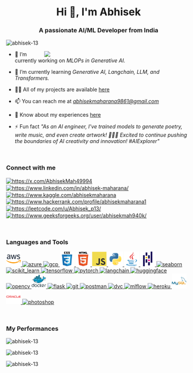 <!--
*abhisek-13/abhisek-13* is a ✨ special ✨ repository because its README.md (this file) appears on your GitHub profile.

Here are some ideas to get you started:

- 🔭 I’m currently working on ...
- 🌱 I’m currently learning ...
- 👯 I’m looking to collaborate on ...
- 🤔 I’m looking for help with ...
- 💬 Ask me about ...
- 📫 How to reach me: ...
- 😄 Pronouns: ...
- ⚡ Fun fact: ...
-->
<h1 align="center">Hi 👋, I'm Abhisek</h1>
<h3 align="center">A passionate AI/ML Developer from India</h3>


<p align="left"> <img src="https://komarev.com/ghpvc/?username=abhisek-13&label=Profile%20views&color=0e75b6&style=flat" alt="abhisek-13" /> </p>

<img src="https://cdn.dribbble.com/users/126066/screenshots/6605444/__-organic-artificial-intelligence-design-by-gleb-kuznetsov_-for-milkinside7_1-__.gif" align="right" width = 400px />

- 🔭 I’m currently working on *MLOPs in Generative AI.*

- 🌱 I’m currently learning *Generative AI, Langchain, LLM, and Transformers.*

- 👨‍💻 All of my projects are available [here](https://github.com/abhisek-13?tab=repositories)

- 📫 You can reach me at *abhisekmaharana9861@gmail.com*

- 📄 Know about my experiences [here](https://drive.google.com/file/d/15SWNOapSvogmbyrF1_dSDM1b1Ro8iOPW/view)

- ⚡ Fun fact *"As an AI engineer, I've trained models to generate poetry, write music, and even create artwork! 🤖🎨🎶 Excited to continue pushing the boundaries of AI creativity and innovation! #AIExplorer"*

<br>

<h3 align="left">Connect with me</h3>
<p align="left">
<a href="https://x.com/AbhisekMah49994" target="blank"><img align="center" src="https://raw.githubusercontent.com/rahuldkjain/github-profile-readme-generator/master/src/images/icons/Social/twitter.svg" alt="https://x.com/AbhisekMah49994" height="30" width="40" /></a>
<a href="https://www.linkedin.com/in/abhisek-maharana/" target="blank"><img align="center" src="https://raw.githubusercontent.com/rahuldkjain/github-profile-readme-generator/master/src/images/icons/Social/linked-in-alt.svg" alt="https://www.linkedin.com/in/abhisek-maharana/" height="30" width="40" /></a>
<a href="https://www.kaggle.com/abhisekmaharana" target="blank"><img align="center" src="https://raw.githubusercontent.com/rahuldkjain/github-profile-readme-generator/master/src/images/icons/Social/kaggle.svg" alt="https://www.kaggle.com/abhisekmaharana" height="30" width="40" /></a>
<a href="https://www.hackerrank.com/profile/abhisekmaharana1" target="blank"><img align="center" src="https://raw.githubusercontent.com/rahuldkjain/github-profile-readme-generator/master/src/images/icons/Social/hackerrank.svg" alt="https://www.hackerrank.com/profile/abhisekmaharana1" height="30" width="40" /></a>
<a href="https://leetcode.com/u/Abhisek_p13/" target="blank"><img align="center" src="https://raw.githubusercontent.com/rahuldkjain/github-profile-readme-generator/master/src/images/icons/Social/leet-code.svg" alt="https://leetcode.com/u/Abhisek_p13/" height="30" width="40" /></a>
<a href="https://www.geeksforgeeks.org/user/abhisekmah940k/" target="blank"><img align="center" src="https://raw.githubusercontent.com/rahuldkjain/github-profile-readme-generator/master/src/images/icons/Social/geeks-for-geeks.svg" alt="https://www.geeksforgeeks.org/user/abhisekmah940k/" height="30" width="40" /></a>
</p>

<br>

<h3 align="left">Languages and Tools</h3>
<p align="left"> <a href="https://aws.amazon.com" target="_blank" rel="noreferrer"> <img src="https://raw.githubusercontent.com/devicons/devicon/master/icons/amazonwebservices/amazonwebservices-original-wordmark.svg" alt="aws" width="40" height="40"/> </a> <a href="https://azure.microsoft.com/en-in/" target="_blank" rel="noreferrer"> <img src="https://www.vectorlogo.zone/logos/microsoft_azure/microsoft_azure-icon.svg" alt="azure" width="40" height="40"/> </a> <a href="https://cloud.google.com" target="_blank" rel="noreferrer"> <img src="https://www.vectorlogo.zone/logos/google_cloud/google_cloud-icon.svg" alt="gcp" width="40" height="40"/> </a> <a href="https://www.w3schools.com/css/" target="_blank" rel="noreferrer"> <img src="https://raw.githubusercontent.com/devicons/devicon/master/icons/css3/css3-original-wordmark.svg" alt="css3" width="40" height="40"/> </a> <a href="https://www.w3.org/html/" target="_blank" rel="noreferrer"> <img src="https://raw.githubusercontent.com/devicons/devicon/master/icons/html5/html5-original-wordmark.svg" alt="html5" width="40" height="40"/> </a> <a href="https://developer.mozilla.org/en-US/docs/Web/JavaScript" target="_blank" rel="noreferrer"> <img src="https://raw.githubusercontent.com/devicons/devicon/master/icons/javascript/javascript-original.svg" alt="javascript" width="40" height="40"/> </a> <a href="https://www.python.org" target="_blank" rel="noreferrer"> <img src="https://raw.githubusercontent.com/devicons/devicon/master/icons/python/python-original.svg" alt="python" width="40" height="40"/> </a> <a href="https://www.java.com" target="_blank" rel="noreferrer"> <img src="https://raw.githubusercontent.com/devicons/devicon/master/icons/java/java-original.svg" alt="java" width="40" height="40"/> </a> <a href="https://pandas.pydata.org/" target="_blank" rel="noreferrer"> <img src="https://raw.githubusercontent.com/devicons/devicon/2ae2a900d2f041da66e950e4d48052658d850630/icons/pandas/pandas-original.svg" alt="pandas" width="40" height="40"/> </a> <a href="https://seaborn.pydata.org/" target="_blank" rel="noreferrer"> <img src="https://seaborn.pydata.org/_images/logo-mark-lightbg.svg" alt="seaborn" width="40" height="40"/> </a> <a href="https://scikit-learn.org/" target="_blank" rel="noreferrer"> <img src="https://upload.wikimedia.org/wikipedia/commons/0/05/Scikit_learn_logo_small.svg" alt="scikit_learn" width="40" height="40"/> </a> <a href="https://www.tensorflow.org" target="_blank" rel="noreferrer"> <img src="https://www.vectorlogo.zone/logos/tensorflow/tensorflow-icon.svg" alt="tensorflow" width="40" height="40"/> </a> <a href="https://pytorch.org/" target="_blank" rel="noreferrer"> <img src="https://www.vectorlogo.zone/logos/pytorch/pytorch-icon.svg" alt="pytorch" width="40" height="40"/> </a> <a href="https://www.langchain.com/" target="_blank" rel="noreferrer"> <img src="https://cdn.analyticsvidhya.com/wp-content/uploads/2023/07/langchain3.png" alt="langchain" width="40" height="40"/> </a> <a href="https://huggingface.co/" target="_blank" rel="noreferrer"> <img src="https://huggingface.co/front/assets/huggingface_logo-noborder.svg" alt="huggingface" width="40" height="40"/> </a> <a href="https://opencv.org/" target="_blank" rel="noreferrer"> <img src="https://www.vectorlogo.zone/logos/opencv/opencv-icon.svg" alt="opencv" width="40" height="40"/> </a> <a href="https://www.docker.com/" target="_blank" rel="noreferrer"> <img src="https://raw.githubusercontent.com/devicons/devicon/master/icons/docker/docker-original-wordmark.svg" alt="docker" width="40" height="40"/> </a> <a href="https://flask.palletsprojects.com/" target="_blank" rel="noreferrer"> <img src="https://encrypted-tbn0.gstatic.com/images?q=tbn:ANd9GcSY-uSR_8O7PoQHwvHP36Zer9KlQmCk7-_Fcg&s" alt="flask" width="40" height="40"/> </a> <a href="https://git-scm.com/" target="_blank" rel="noreferrer"> <img src="https://www.vectorlogo.zone/logos/git-scm/git-scm-icon.svg" alt="git" width="40" height="40"/> </a> <a href="https://postman.com" target="_blank" rel="noreferrer"> <img src="https://www.vectorlogo.zone/logos/getpostman/getpostman-icon.svg" alt="postman" width="40" height="40"/> </a> <a href="https://dvc.org/" target="_blank" rel="noreferrer"> <img src="https://dvc.org/img/logos/dvc.svg" alt="dvc" width="40" height="40"/> </a> <a href="https://mlflow.org/" target="_blank" rel="noreferrer"> <img src="https://mlflow.org/img/mlflow-black.svg" alt="mlflow" width="40" height="40"/> </a> <a href="https://heroku.com" target="_blank" rel="noreferrer"> <img src="https://www.vectorlogo.zone/logos/heroku/heroku-icon.svg" alt="heroku" width="40" height="40"/> </a> <a href="https://www.mysql.com/" target="_blank" rel="noreferrer"> <img src="https://raw.githubusercontent.com/devicons/devicon/master/icons/mysql/mysql-original-wordmark.svg" alt="mysql" width="40" height="40"/> </a> <a href="https://www.oracle.com/" target="_blank" rel="noreferrer"> <img src="https://raw.githubusercontent.com/devicons/devicon/master/icons/oracle/oracle-original.svg" alt="oracle" width="40" height="40"/> </a> <a href="https://www.photoshop.com/en" target="_blank" rel="noreferrer"> <img src="https://encrypted-tbn0.gstatic.com/images?q=tbn:ANd9GcSOggcxHxPZolo0bL9rWj5SeoMVbITg3uSzsA&s" alt="photoshop" width="40" height="40"/> </a> </p>

<br>
<h3 align="left">My Performances</h3>
<p><img src="https://github-readme-stats.vercel.app/api/top-langs?username=abhisek-13&show_icons=true&locale=en&layout=compact" alt="abhisek-13" /> </p>

<p> <img src="https://github-readme-stats.vercel.app/api?username=abhisek-13&show_icons=true&locale=en" alt="abhisek-13" /> </p>

<p><img src="https://github-readme-streak-stats.herokuapp.com/?user=abhisek-13&" alt="abhisek-13" /></p>
